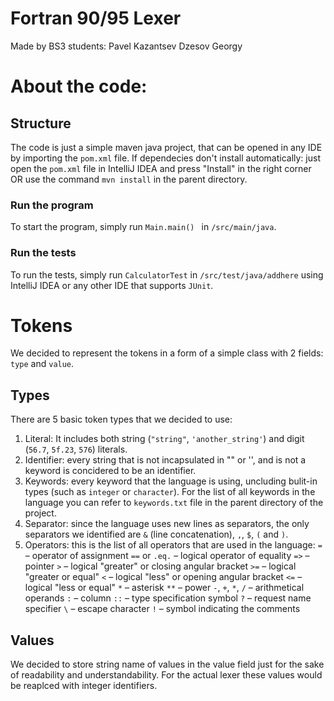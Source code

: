 # Fortran 90/95 Lexer

Made by BS3 students:
Pavel Kazantsev
Dzesov Georgy
# About the code:
## Structure
The code is just a simple maven java project, that can be opened in any IDE by importing the `pom.xml` file.
If dependecies don't install automatically: 
just open the `pom.xml` file in IntelliJ IDEA and press "Install" in the right corner
OR 
use the command `mvn install` in the parent directory.
### Run the program
To start the program, simply run `Main.main() ` in `/src/main/java`.
### Run the tests
To run the tests, simply run `CalculatorTest` in `/src/test/java/addhere` using IntelliJ IDEA or any other IDE that supports `JUnit`.
# Tokens
We decided to represent the tokens in a form of a simple class with 2 fields: `type` and `value`.
## Types
There are 5 basic token types that we decided to use:
1) Literal: It includes both string (`"string"`, `'another_string'`) and digit (`56.7`, `5f.23`, `576`) literals. 
2) Identifier: every string that is not incapsulated in "" or '', and is not a keyword is concidered to be an identifier.
3) Keywords: every keyword that the language is using, uncluding bulit-in types (such as `integer` or `character`). For the list of all keywords in the language you can refer to `keywords.txt` file in the parent directory of the project.
4) Separator: since the language uses new lines as separators, the only separators  we identified are `&` (line concatenation), `,`, `$`,  `(` and `)`.
5) Operators: this is the list of all operators that are used in the language:
  `=` – operator of assignment
  `==` or `.eq.` – logical operator of equality
  `=>` – pointer
  `>` – logical "greater" or closing angular bracket
  `>=` – logical "greater or equal"
  `<` – logical "less" or opening angular bracket
  `<=` – logical "less or equal"
  `*` – asterisk 
  `**` – power
  `-`, `+`, `*`, `/` – arithmetical operands
  `:` – column 
  `::` – type specification symbol
  `?` – request name specifier
  `\` – escape character
  `!` – symbol indicating the comments
  
## Values
We decided to store string name of values in the value field just for the sake of readability and understandability. For the actual lexer these values would be reaplced with integer identifiers.
  
  
  